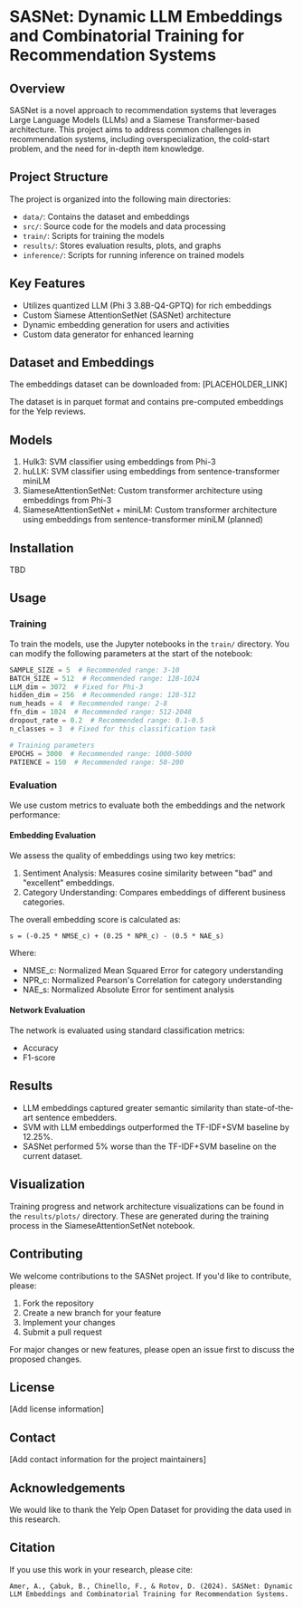 # SASNet: Dynamic LLM Embeddings and Combinatorial Training for Recommendation Systems

## Overview

SASNet is a novel approach to recommendation systems that leverages Large Language Models (LLMs) and a Siamese Transformer-based architecture. This project aims to address common challenges in recommendation systems, including overspecialization, the cold-start problem, and the need for in-depth item knowledge.

## Project Structure

The project is organized into the following main directories:

- `data/`: Contains the dataset and embeddings
- `src/`: Source code for the models and data processing
- `train/`: Scripts for training the models
- `results/`: Stores evaluation results, plots, and graphs
- `inference/`: Scripts for running inference on trained models

## Key Features

- Utilizes quantized LLM (Phi 3 3.8B-Q4-GPTQ) for rich embeddings
- Custom Siamese AttentionSetNet (SASNet) architecture
- Dynamic embedding generation for users and activities
- Custom data generator for enhanced learning

## Dataset and Embeddings

The embeddings dataset can be downloaded from: [PLACEHOLDER_LINK]

The dataset is in parquet format and contains pre-computed embeddings for the Yelp reviews.

## Models

1. Hulk3: SVM classifier using embeddings from Phi-3
2. huLLK: SVM classifier using embeddings from sentence-transformer miniLM
3. SiameseAttentionSetNet: Custom transformer architecture using embeddings from Phi-3
4. SiameseAttentionSetNet + miniLM: Custom transformer architecture using embeddings from sentence-transformer miniLM (planned)

## Installation

TBD

## Usage

### Training

To train the models, use the Jupyter notebooks in the `train/` directory. You can modify the following parameters at the start of the notebook:

```python
SAMPLE_SIZE = 5  # Recommended range: 3-10
BATCH_SIZE = 512  # Recommended range: 128-1024
LLM_dim = 3072  # Fixed for Phi-3
hidden_dim = 256  # Recommended range: 128-512
num_heads = 4  # Recommended range: 2-8
ffn_dim = 1024  # Recommended range: 512-2048
dropout_rate = 0.2  # Recommended range: 0.1-0.5
n_classes = 3  # Fixed for this classification task

# Training parameters
EPOCHS = 3000  # Recommended range: 1000-5000
PATIENCE = 150  # Recommended range: 50-200
```

### Evaluation

We use custom metrics to evaluate both the embeddings and the network performance:

#### Embedding Evaluation

We assess the quality of embeddings using two key metrics:

1. Sentiment Analysis: Measures cosine similarity between "bad" and "excellent" embeddings.
2. Category Understanding: Compares embeddings of different business categories.

The overall embedding score is calculated as:

```
s = (-0.25 * NMSE_c) + (0.25 * NPR_c) - (0.5 * NAE_s)
```

Where:
- NMSE_c: Normalized Mean Squared Error for category understanding
- NPR_c: Normalized Pearson's Correlation for category understanding
- NAE_s: Normalized Absolute Error for sentiment analysis

#### Network Evaluation

The network is evaluated using standard classification metrics:
- Accuracy
- F1-score

## Results

- LLM embeddings captured greater semantic similarity than state-of-the-art sentence embedders.
- SVM with LLM embeddings outperformed the TF-IDF+SVM baseline by 12.25%.
- SASNet performed 5% worse than the TF-IDF+SVM baseline on the current dataset.

## Visualization

Training progress and network architecture visualizations can be found in the `results/plots/` directory. These are generated during the training process in the SiameseAttentionSetNet notebook.

## Contributing

We welcome contributions to the SASNet project. If you'd like to contribute, please:

1. Fork the repository
2. Create a new branch for your feature
3. Implement your changes
4. Submit a pull request

For major changes or new features, please open an issue first to discuss the proposed changes.

## License

[Add license information]

## Contact

[Add contact information for the project maintainers]

## Acknowledgements

We would like to thank the Yelp Open Dataset for providing the data used in this research.

## Citation

If you use this work in your research, please cite:

```
Amer, A., Çabuk, B., Chinello, F., & Rotov, D. (2024). SASNet: Dynamic LLM Embeddings and Combinatorial Training for Recommendation Systems.
```
